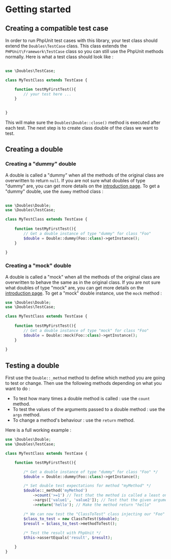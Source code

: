 # Getting started

## Creating a compatible test case
In order to run PhpUnit test cases with this library, your test class should extend the `Doubles\TestCase` class. This class extends the  `PHPUnit\Framework\TestCase` class so you can still use the PhpUnit methods normally. Here is what a test class should look like :

```php
    
use \Doubles\TestCase;

class MyTestClass extends TestCase {

    function testMyFirstTest(){
        // your test here ...
    }
    

}
```
    
This will make sure the `Doubles\Double::close()` method is executed after each test. The next step is to create class double of the class we want to test.


## Creating a double

### Creating a "dummy" double
A double is called a "dummy" when all the methods of the original class are overwritten to return `null`. If you are not sure what doubles of type "dummy" are, you can get more details on the [introduction page](/doc/intro). To get a "dummy" double, use the `dummy` method class :

```php 
   
use \Doubles\Double;
use \Doubles\TestCase;

class MyTestClass extends TestCase {
    
    function testMyFirstTest(){
        // Get a double instance of type "dummy" for class "Foo"
        $double = Double::dummy(Foo::class)->getInstance();
    }
    
}
```

### Creating a "mock" double
A double is called a "mock" when all the methods of the original class are overwritten to behave the same as in the original class. If you are not sure what doubles of type "mock" are, you can get more details on the [introduction page](/doc/intro). To get a "mock" double instance, use the `mock` method :

```php
use \Doubles\Double;
use \Doubles\TestCase;

class MyTestClass extends TestCase {
    
    function testMyFirstTest(){
        // Get a double instance of type "mock" for class "Foo"
        $double = Double::mock(Foo::class)->getInstance();
    }
    
}
```

## Testing a double

First use the `Double::_method` method to define which method you are going to test or change. Then use the following methods depending on what you want to do : 

- To test how many times a double method is called : use the `count` method.
- To test the values of the arguments passed to a double method : use the `args` method.
- To change a method's behaviour : use the `return` method.

Here is a full working example :

```php
use \Doubles\Double;
use \Doubles\TestCase;

class MyTestClass extends TestCase {

    function testMyFirstTest(){

        /* Get a double instance of type "dummy" for class "Foo" */
        $double = Double::dummy(Foo::class)->getInstance();

        /* Set double test expectations for method "myMethod" */
        $double::_method('myMethod')
            ->count('>=1') // Test that the method is called a least one time
            ->args(['value1', 'value2']); // Test that the given arguments are "value1" and "value2"
            ->return('hello'); // Make the method return "hello"

        /* We can now test the "ClassToTest" class injecting our "Foo" class double */
        $class_to_test = new ClassToTest($double);
        $result = $class_to_test->methodToTest();
        
        /* Test the result with PhpUnit */
        $this->assertEquals('result', $result);

    }
}
```